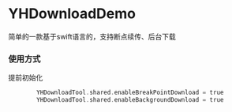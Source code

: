 # YHDownloadDemo
简单的一款基于swift语言的，支持断点续传、后台下载


### 使用方式

提前初始化

```objective-c
        YHDownloadTool.shared.enableBreakPointDownload = true
        YHDownloadTool.shared.enableBackgroundDownload = true
```



